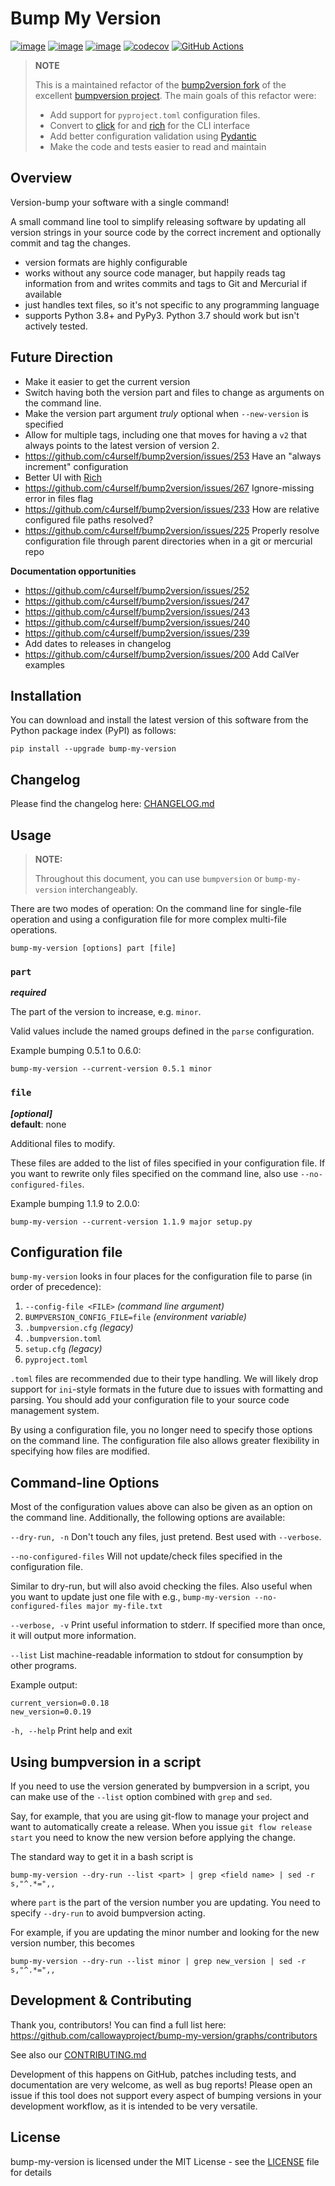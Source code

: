 # Bump My Version

[![image](https://img.shields.io/pypi/v/bump-my-version.svg)](https://pypi.org/project/bump-my-version/)
[![image](https://img.shields.io/pypi/l/bump-my-version.svg)](https://pypi.org/project/bump-my-version/)
[![image](https://img.shields.io/pypi/pyversions/bump-my-version.svg)](https://pypi.org/project/bump-my-version/)
[![codecov](https://codecov.io/gh/callowayproject/bump-my-version/branch/master/graph/badge.svg?token=D1GSOtWEPU)](https://codecov.io/gh/callowayproject/bump-my-version)
[![GitHub Actions](https://github.com/callowayproject/bump-my-version/workflows/CI/badge.svg)](https://github.com/callowayproject/bump-my-version/actions)

> **NOTE**
>
> This is a maintained refactor of the [bump2version fork](https://github.com/c4urself/bump2version) of the excellent [bumpversion project](https://github.com/peritus/bumpversion). The main goals of this refactor were:
>
> - Add support for `pyproject.toml` configuration files.
> - Convert to [click](https://click.palletsprojects.com/en/8.1.x/) for and [rich](https://rich.readthedocs.io/en/stable/index.html) for the CLI interface
> - Add better configuration validation using [Pydantic](https://docs.pydantic.dev)
> - Make the code and tests easier to read and maintain


## Overview

Version-bump your software with a single command!

A small command line tool to simplify releasing software by updating all version strings in your source code by the correct increment and optionally commit and tag the changes.

* version formats are highly configurable
* works without any source code manager, but happily reads tag information from and writes
  commits and tags to Git and Mercurial if available
* just handles text files, so it's not specific to any programming language
* supports Python 3.8+ and PyPy3. Python 3.7 should work but isn't actively tested.

## Future Direction

- Make it easier to get the current version
- Switch having both the version part and files to change as arguments on the command line.
- Make the version part argument _truly_ optional when `--new-version` is specified
- Allow for multiple tags, including one that moves for having a `v2` that always points to the latest version of version 2.
- https://github.com/c4urself/bump2version/issues/253 Have an "always increment" configuration
- Better UI with [Rich](https://rich.readthedocs.io/en/stable/index.html)
- https://github.com/c4urself/bump2version/issues/267 Ignore-missing error in files flag
- https://github.com/c4urself/bump2version/issues/233 How are relative configured file paths resolved?
- https://github.com/c4urself/bump2version/issues/225 Properly resolve configuration file through parent directories when in a git or mercurial repo

**Documentation opportunities**

- https://github.com/c4urself/bump2version/issues/252 
- https://github.com/c4urself/bump2version/issues/247
- https://github.com/c4urself/bump2version/issues/243
- https://github.com/c4urself/bump2version/issues/240
- https://github.com/c4urself/bump2version/issues/239
- Add dates to releases in changelog
- https://github.com/c4urself/bump2version/issues/200 Add CalVer examples

## Installation

You can download and install the latest version of this software from the Python package index (PyPI) as follows:

```console
pip install --upgrade bump-my-version
```

## Changelog

Please find the changelog here: [CHANGELOG.md](CHANGELOG.md)

## Usage

> **NOTE:** 
>
> Throughout this document, you can use `bumpversion` or `bump-my-version` interchangeably.

There are two modes of operation: On the command line for single-file operation and using a configuration file for more complex multi-file operations.

    bump-my-version [options] part [file]

### `part`

_**required**_

The part of the version to increase, e.g. `minor`.

Valid values include the named groups defined in the `parse` configuration.

Example bumping 0.5.1 to 0.6.0:

    bump-my-version --current-version 0.5.1 minor

### `file`

_**[optional]**_<br />
**default**: none

Additional files to modify.

These files are added to the list of files specified in your configuration file. If you want to rewrite only files specified on the command line, also use `--no-configured-files`.

Example bumping 1.1.9 to 2.0.0:

    bump-my-version --current-version 1.1.9 major setup.py

## Configuration file

`bump-my-version` looks in four places for the configuration file to parse (in order of precedence):

1. `--config-file <FILE>` _(command line argument)_
2. `BUMPVERSION_CONFIG_FILE=file` _(environment variable)_
3. `.bumpversion.cfg` _(legacy)_
4. `.bumpversion.toml`
5. `setup.cfg` _(legacy)_
6. `pyproject.toml`

`.toml` files are recommended due to their type handling. We will likely drop support for `ini`-style formats in the future due to issues with formatting and parsing. You should add your configuration file to your source code management system.

By using a configuration file, you no longer need to specify those options on the command line. The configuration file also allows greater flexibility in specifying how files are modified.

## Command-line Options

Most of the configuration values above can also be given as an option on the command line.
Additionally, the following options are available:

`--dry-run, -n`
Don't touch any files, just pretend. Best used with `--verbose`.

`--no-configured-files`
Will not update/check files specified in the configuration file.

Similar to dry-run, but will also avoid checking the files. Also useful when you want to update just one file with e.g., `bump-my-version --no-configured-files major my-file.txt`

`--verbose, -v`
Print useful information to stderr. If specified more than once, it will output more information.

`--list`
List machine-readable information to stdout for consumption by other programs.

Example output:

    current_version=0.0.18
    new_version=0.0.19

`-h, --help`
Print help and exit

## Using bumpversion in a script

If you need to use the version generated by bumpversion in a script, you can make use of the `--list` option combined with `grep` and `sed`.

Say, for example, that you are using git-flow to manage your project and want to automatically create a release. When you issue `git flow release start` you need to know the new version before applying the change.

The standard way to get it in a bash script is

    bump-my-version --dry-run --list <part> | grep <field name> | sed -r s,"^.*=",,

where `part` is the part of the version number you are updating. You need to specify `--dry-run` to avoid bumpversion acting.

For example, if you are updating the minor number and looking for the new version number, this becomes

    bump-my-version --dry-run --list minor | grep new_version | sed -r s,"^.*=",,

## Development & Contributing

Thank you, contributors! You can find a full list here: https://github.com/callowayproject/bump-my-version/graphs/contributors

See also our [CONTRIBUTING.md](CONTRIBUTING.md)

Development of this happens on GitHub, patches including tests, and documentation are very welcome, as well as bug reports! Please open an issue if this tool does not support every aspect of bumping versions in your development
workflow, as it is intended to be very versatile.

## License

bump-my-version is licensed under the MIT License - see the [LICENSE](LICENSE) file for details
